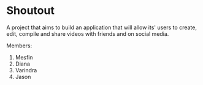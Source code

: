 # Shoutout

A project that aims to build an application that will allow its' users to create, edit, compile and share videos with friends and on social media.

Members:

1. Mesfin
2. Diana
3. Varindra
4. Jason

